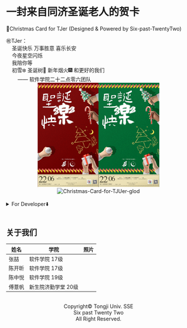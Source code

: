 # 一封来自同济圣诞老人的贺卡
🎄Christmas Card for TJer (Designed &amp; Powered by Six-past-TwentyTwo)

<div align="left">
㊗️TJer：<br/>
&nbsp;&nbsp;&nbsp;&nbsp;圣诞快乐 万事胜意 喜乐长安<br/>
&nbsp;&nbsp;&nbsp;&nbsp;今夜星空闪烁<br/>
&nbsp;&nbsp;&nbsp;&nbsp;我陪你等<br/>
&nbsp;&nbsp;&nbsp;&nbsp;初雪❄️ 圣诞树🎄 新年烟火🎆 和更好的我们<br/>
&nbsp;&nbsp;&nbsp;&nbsp;&nbsp;&nbsp;&nbsp;&nbsp;—— 软件学院二十二点零六团队
</div>

<div align="center"><img src="imgs/Christmas-Card-for-TJUer-red.PNG" alt="Christmas-Card-for-TJUer-red" width="33%;" /><img src="imgs/Christmas-Card-for-TJUer-green.PNG" alt="Christmas-Card-for-TJUer-green" width="33%;" /><img src="imgs/Christmas-Card-for-TJUer-glod.PNG" alt="Christmas-Card-for-TJUer-glod" width="33%;" /></div>

<br/>

<details>
<summary>For Developer⬇️</summary>
	
## 写在前面 Optional



## 如何使用

### 



## 功能及截图
- [x] xxx

### TODOs
- [ ] 



## 目录结构
```
.
├── data
│   └── a.json
├── doc
│   └── a.md
├── resource
│   └── a.png
└── src
    └── a.py

4 directories, 4 files
```

</details>



<br/>

## 关于我们

| 姓名   | 学院                | 照片 |
| ------ | ------------------- | ---- |
| 张喆   | 软件学院 17级       |      |
| 陈开昕 | 软件学院 17级       |      |
| 陈中悦 | 软件学院 19级       |      |
| 傅薏帆 | 新生院济勤学堂 20级 |      |

<br/>

<div align="center">
Copyright© Tongji Univ. SSE<br/>
Six past Twenty Two<br/>
All Right Reserved.<br/>
</div>
